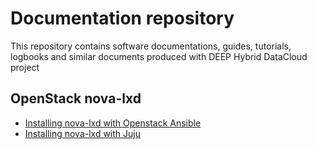 # Documentation repository
This repository contains software documentations, guides, tutorials, logbooks and similar documents produced with DEEP Hybrid DataCloud project

## OpenStack nova-lxd
* [Installing nova-lxd with Openstack Ansible](https://github.com/indigo-dc/deep-docs/blob/master/docs/nova-lxd-ansible.md)
* [Installing nova-lxd with Juju](https://github.com/indigo-dc/deep-docs/blob/master/docs/nova-lxd-juju.md)


